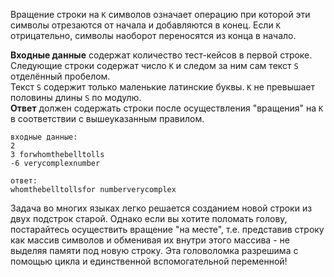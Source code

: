 Вращение строки на `K` символов означает операцию при которой эти символы отрезаются от начала и добавляются в конец.
Если `K` отрицательно, символы наоборот переносятся из конца в начало.

**Входные данные** содержат количество тест-кейсов в первой строке.  
Следующие строки содержат число `K` и следом за ним сам текст `S` отделённый пробелом.  
Текст `S` содержит только маленькие латинские буквы. `K` не превышает половины длины `S` по модулю.  
**Ответ** должен содержать строки после осуществления "вращения" на `K` в соответствии с вышеуказанным правилом.

    входные данные:
    2
    3 forwhomthebelltolls
    -6 verycomplexnumber
    
    ответ:
    whomthebelltollsfor numberverycomplex

Задача во многих языках легко решается созданием новой строки из двух подстрок старой. Однако если вы хотите
поломать голову, постарайтесь осуществить вращение "на месте", т.е. представив строку как массив символов и
обменивая их внутри этого массива - не выделяя памяти под новую строку. Эта головоломка разрешима с помощью
цикла и единственной вспомогательной переменной!
